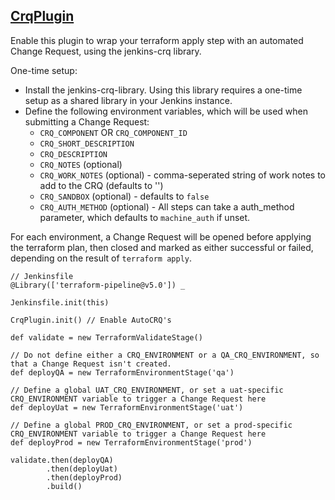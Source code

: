 ## [CrqPlugin](../src/CrqPlugin.groovy)

Enable this plugin to wrap your terraform apply step with an automated Change Request, using the jenkins-crq library.

One-time setup:
* Install the jenkins-crq-library. Using this library requires a one-time setup as a shared library in your Jenkins instance.
* Define the following environment variables, which will be used when submitting a Change Request:
   * `CRQ_COMPONENT` OR `CRQ_COMPONENT_ID`
   * `CRQ_SHORT_DESCRIPTION`
   * `CRQ_DESCRIPTION`
   * `CRQ_NOTES`       (optional)
   * `CRQ_WORK_NOTES`  (optional) - comma-seperated string of work notes to add to the CRQ (defaults to '')
   * `CRQ_SANDBOX`     (optional) - defaults to `false`
   * `CRQ_AUTH_METHOD` (optional) - All steps can take a auth_method parameter, which defaults to `machine_auth` if unset.

For each environment, a Change Request will be opened before applying the terraform plan, then closed and marked as either successful or failed, depending on the result of `terraform apply`.

```
// Jenkinsfile
@Library(['terraform-pipeline@v5.0']) _

Jenkinsfile.init(this)

CrqPlugin.init() // Enable AutoCRQ's

def validate = new TerraformValidateStage()

// Do not define either a CRQ_ENVIRONMENT or a QA_CRQ_ENVIRONMENT, so that a Change Request isn't created.
def deployQA = new TerraformEnvironmentStage('qa')

// Define a global UAT_CRQ_ENVIRONMENT, or set a uat-specific CRQ_ENVIRONMENT variable to trigger a Change Request here
def deployUat = new TerraformEnvironmentStage('uat')

// Define a global PROD_CRQ_ENVIRONMENT, or set a prod-specific CRQ_ENVIRONMENT variable to trigger a Change Request here
def deployProd = new TerraformEnvironmentStage('prod')

validate.then(deployQA)
        .then(deployUat)
        .then(deployProd)
        .build()
```
